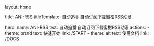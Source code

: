 layout: home

title: ANI-RSS
titleTemplate: 自动追番 自动订阅下载蜜柑RSS动漫

hero:
  name: ANI-RSS
  text: 自动追番 自动订阅下载蜜柑RSS动漫
  actions:
    - theme: brand 
      text: 快速开始
      link: /START
    - theme: alt
      text: 使用文档
      link: /DOCS
